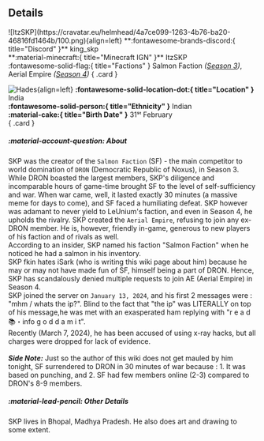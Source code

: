 ## Details
<div class="grid" markdown>
![ItzSKP](https://cravatar.eu/helmhead/4a7ce099-1263-4b76-ba20-46816fd1464b/100.png){align=left}
**:fontawesome-brands-discord:{ title="Discord" }** king_skp<br>
**:material-minecraft:{ title="Minecraft IGN" }** ItzSKP<br>
:fontawesome-solid-flag:{ title="Factions" } Salmon Faction <i>(<a href="../seasons/s3.md">Season 3</a>)</i>,<br> Aerial Empire <i>(<a href="../seasons/s4.md">Season 4</a>)</i>
{ .card }

![Hades](https://cdn.discordapp.com/avatars/1111067959935377428/25914b0ce2c9879e1e48888a4ee8fe1d.webp?width=120&height=120){align=left}
**:fontawesome-solid-location-dot:{ title="Location" }** India<br>
**:fontawesome-solid-person:{ title="Ethnicity" }** Indian<br>
**:material-cake:{ title="Birth Date" }** 31ˢᵗ February<br>
{ .card }
</div>

##### :material-account-question: About
SKP was the creator of the `Salmon Faction` (SF) - the main competitor to world domination of `DRON` (Democratic Republic of Noxus), in Season 3. While DRON boasted the largest members, SKP's diligence and incomparable hours of game-time brought SF to the level of self-sufficiency and war. When war came, well, it lasted exactly 30 minutes (a massive meme for days to come), and SF faced a humiliating defeat. SKP however was adamant to never yield to LeUnium's faction, and even in Season 4, he upholds the rivalry. SKP created the `Aerial Empire`, refusing to join any ex-DRON member. He is, however, friendly in-game, generous to new players of his faction and of rivals as well. <br>
According to an insider, SKP named his faction "Salmon Faction" when he noticed he had a salmon in his inventory. <br>
SKP fkin hates iSark (who is writing this wiki page about him) because he may or may not have made fun of SF, himself being a part of DRON. Hence, SKP has scandalously denied multiple requests to join AE (Aerial Empire) in Season 4.<br>
SKP joined the server on `January 13, 2024`, and his first 2 messages were : "mhm / whats the ip?". Blind to the fact that "the ip" was LITERALLY on top of his message,he was met with an exasperated ham replying with "r e a d  ⁠📚・info  g o d d a m i t".<br>
Recently (March 7, 2024), he has been accused of using x-ray hacks, but all charges were dropped for lack of evidence.<br>
<br>
***Side Note:*** Just so the author of this wiki does not get mauled by him tonight, SF surrendered to DRON in 30 minutes of war because : 1. It was based on punching, and 2. SF had few members online (2-3) compared to DRON's 8-9 members.<br>

##### :material-lead-pencil: Other Details
SKP lives in Bhopal, Madhya Pradesh. He also does art and drawing to some extent. 
